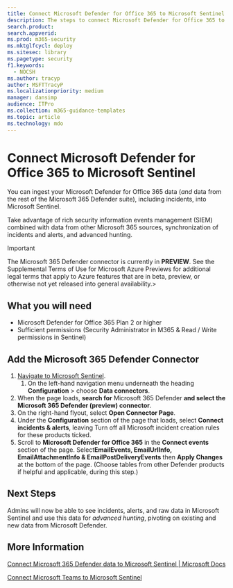 ```yaml
---
title: Connect Microsoft Defender for Office 365 to Microsoft Sentinel
description: The steps to connect Microsoft Defender for Office 365 to Sentinel. Add your Microsoft Defender for Office 365 data (*and* data from the rest of the Microsoft 365 Defender suite), including incidents, to Microsoft Sentinel for a single pane of glass into your security.
search.product: 
search.appverid: 
ms.prod: m365-security
ms.mktglfcycl: deploy
ms.sitesec: library
ms.pagetype: security
f1.keywords: 
  - NOCSH
ms.author: tracyp
author: MSFTTracyP
ms.localizationpriority: medium
manager: dansimp
audience: ITPro
ms.collection: m365-guidance-templates
ms.topic: article
ms.technology: mdo
---
```


# Connect Microsoft Defender for Office 365 to Microsoft Sentinel

You can ingest your Microsoft Defender for Office 365 data (*and* data from the rest of the Microsoft 365 Defender suite), including incidents, into Microsoft Sentinel.

Take advantage of rich security information events management (SIEM) combined with data from other Microsoft 365 sources, synchronization of incidents and alerts, and advanced hunting.

> [!IMPORTANT]
> The Microsoft 365 Defender connector is currently in **PREVIEW**. See the Supplemental Terms of Use for Microsoft Azure Previews for additional legal terms that apply to Azure features that are in beta, preview, or otherwise not yet released into general availability.>

## What you will need
- Microsoft Defender for Office 365 Plan 2 or higher
- Sufficient permissions (Security Administrator in M365 & Read / Write permissions in Sentinel)

## Add the Microsoft 365 Defender Connector
1. [Navigate to Microsoft Sentinel](https://portal.azure.com).
    1. On the left-hand navigation menu underneath the heading **Configuration** > choose **Data connectors**.
2. When the page loads, **search for** Microsoft 365 Defender **and select the Microsoft 365 Defender (preview) connector**.
3. On the right-hand flyout, select **Open Connector Page**.
4. Under the **Configuration** section of the page that loads, select **Connect incidents & alerts**, leaving Turn off all Microsoft incident creation rules for these products ticked.
5. Scroll to **Microsoft Defender for Office 365** in the **Connect events** section of the page. Select**EmailEvents, EmailUrlInfo, EmailAttachmentInfo & EmailPostDeliveryEvents** then  **Apply Changes** at the bottom of the page. (Choose tables from other Defender products if helpful and applicable, during this step.)

## Next Steps

Admins will now be able to see incidents, alerts, and raw data in Microsoft Sentinel and use this data for *advanced hunting*, pivoting on existing and new data from Microsoft Defender.

## More Information

[Connect Microsoft 365 Defender data to Microsoft Sentinel | Microsoft Docs](/azure/sentinel/connect-microsoft-365-defender?tabs=MDE)

[Connect Microsoft Teams to Microsoft Sentinel](/microsoftteams/teams-sentinel-guide)